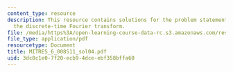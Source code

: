 ```yaml
---
content_type: resource
description: This resource contains solutions for the problem statements related to
  the discrete-time Fourier transform.
file: /media/https%3A/open-learning-course-data-rc.s3.amazonaws.com/res-6-008-digital-signal-processing-spring-2011/3dc8c1e07f20ecb94dceebf358bffa60_MITRES_6_008S11_sol04.pdf
file_type: application/pdf
resourcetype: Document
title: MITRES_6_008S11_sol04.pdf
uid: 3dc8c1e0-7f20-ecb9-4dce-ebf358bffa60
---
```

